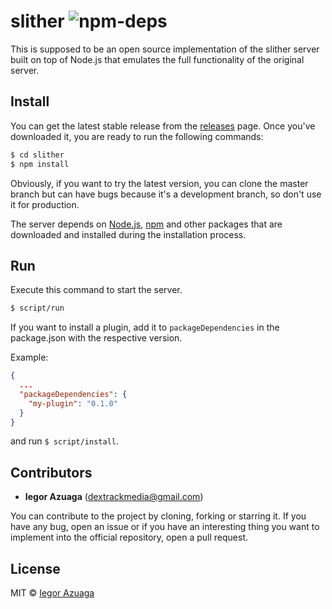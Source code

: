 # slither ![npm-deps](https://david-dm.org/iiegor/slither.svg)

This is supposed to be an open source implementation of the slither server built on top of Node.js that emulates the full functionality of the original server.

## Install
You can get the latest stable release from the [releases](https://github.com/iiegor/slither/releases) page. Once you've downloaded it, you are ready to run the following commands:
```sh
$ cd slither
$ npm install
```
Obviously, if you want to try the latest version, you can clone the master branch but can have bugs because it's a development branch, so don't use it for production.

The server depends on [Node.js](http://nodejs.org/), [npm](http://npmjs.org/) and other packages that are downloaded and installed during the installation process.

## Run
Execute this command to start the server.
```sh
$ script/run
```
If you want to install a plugin, add it to ``packageDependencies`` in the package.json with the respective version.

Example:
```json
{
  ...
  "packageDependencies": {
    "my-plugin": "0.1.0"
  }
}
```
and run ``$ script/install``.

## Contributors
* **Iegor Azuaga** (dextrackmedia@gmail.com)

You can contribute to the project by cloning, forking or starring it. If you have any bug, open an issue or if you have an interesting thing you want to implement into the official repository, open a pull request.

## License
MIT © [Iegor Azuaga](https://github.com/iiegor)
